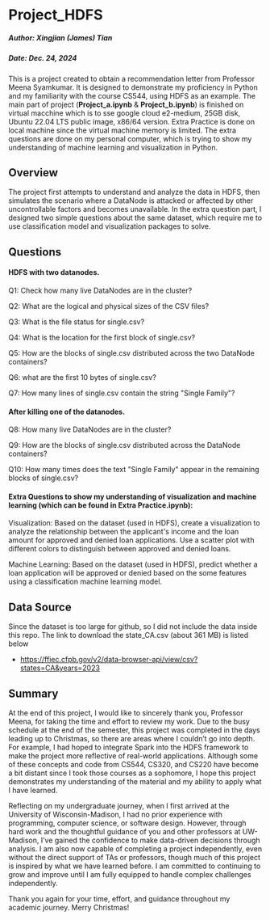# Project_HDFS
##### Author: Xingjian (James) Tian
##### Date: Dec. 24, 2024
This is a project created to obtain a recommendation letter from Professor Meena Syamkumar. It is designed to demonstrate my proficiency in Python and my familiarity with the course CS544, using HDFS as an example. The main part of project (**Project_a.ipynb** & **Project_b.ipynb**) is finished on virtual macchine which is to sse google cloud e2-medium, 25GB disk, Ubuntu 22.04 LTS public image, x86/64 version. Extra Practice is done on local machine since the virtual machine memory is limited. The extra questions are done on my personal computer, which is trying to show my understanding of machine learning and visualization in Python. 

## Overview 
The project first attempts to understand and analyze the data in HDFS, then simulates the scenario where a DataNode is attacked or affected by other uncontrollable factors and becomes unavailable. In the extra question part, I designed two simple questions about the same dataset, which require me to use classification model and visualization packages to solve. 

## Questions 
#### HDFS with two datanodes. 
Q1: Check how many live DataNodes are in the cluster?

Q2: What are the logical and physical sizes of the CSV files?

Q3: What is the file status for single.csv?

Q4: What is the location for the first block of single.csv?

Q5: How are the blocks of single.csv distributed across the two DataNode containers?

Q6: what are the first 10 bytes of single.csv?

Q7: How many lines of single.csv contain the string "Single Family"?

#### After killing one of the datanodes.
Q8: How many live DataNodes are in the cluster?

Q9: How are the blocks of single.csv distributed across the DataNode containers?

Q10: How many times does the text "Single Family" appear in the remaining blocks of single.csv?

#### **Extra Questions** to show my understanding of visualization and machine learning (which can be found in Extra Practice.ipynb): 
Visualization: Based on the dataset (used in HDFS), create a visualization to analyze the relationship between the applicant's income and the loan amount for approved and denied loan applications. Use a scatter plot with different colors to distinguish between approved and denied loans.

Machine Learning: Based on the dataset (used in HDFS), predict whether a loan application will be approved or denied based on the some features using a classification machine learning model.

## Data Source
Since the dataset is too large for github, so I did not include the data inside this repo. The link to download the state_CA.csv (about 361 MB) is listed below
- https://ffiec.cfpb.gov/v2/data-browser-api/view/csv?states=CA&years=2023

## Summary
At the end of this project, I would like to sincerely thank you, Professor Meena, for taking the time and effort to review my work. Due to the busy schedule at the end of the semester, this project was completed in the days leading up to Christmas, so there are areas where I couldn’t go into depth. For example, I had hoped to integrate Spark into the HDFS framework to make the project more reflective of real-world applications. Although some of these concepts and code from CS544, CS320, and CS220 have become a bit distant since I took those courses as a sophomore, I hope this project demonstrates my understanding of the material and my ability to apply what I have learned.

Reflecting on my undergraduate journey, when I first arrived at the University of Wisconsin-Madison, I had no prior experience with programming, computer science, or software design. However, through hard work and the thoughtful guidance of you and other professors at UW-Madison, I’ve gained the confidence to make data-driven decisions through analysis. I am also now capable of completing a project independently, even without the direct support of TAs or professors, though much of this project is inspired by what we have learned before. I am committed to continuing to grow and improve until I am fully equipped to handle complex challenges independently.

Thank you again for your time, effort, and guidance throughout my academic journey. Merry Christmas! 

